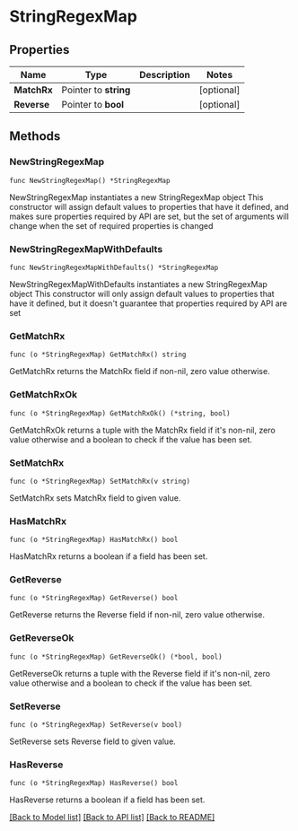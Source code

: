 # StringRegexMap

## Properties

Name | Type | Description | Notes
------------ | ------------- | ------------- | -------------
**MatchRx** | Pointer to **string** |  | [optional] 
**Reverse** | Pointer to **bool** |  | [optional] 

## Methods

### NewStringRegexMap

`func NewStringRegexMap() *StringRegexMap`

NewStringRegexMap instantiates a new StringRegexMap object
This constructor will assign default values to properties that have it defined,
and makes sure properties required by API are set, but the set of arguments
will change when the set of required properties is changed

### NewStringRegexMapWithDefaults

`func NewStringRegexMapWithDefaults() *StringRegexMap`

NewStringRegexMapWithDefaults instantiates a new StringRegexMap object
This constructor will only assign default values to properties that have it defined,
but it doesn't guarantee that properties required by API are set

### GetMatchRx

`func (o *StringRegexMap) GetMatchRx() string`

GetMatchRx returns the MatchRx field if non-nil, zero value otherwise.

### GetMatchRxOk

`func (o *StringRegexMap) GetMatchRxOk() (*string, bool)`

GetMatchRxOk returns a tuple with the MatchRx field if it's non-nil, zero value otherwise
and a boolean to check if the value has been set.

### SetMatchRx

`func (o *StringRegexMap) SetMatchRx(v string)`

SetMatchRx sets MatchRx field to given value.

### HasMatchRx

`func (o *StringRegexMap) HasMatchRx() bool`

HasMatchRx returns a boolean if a field has been set.

### GetReverse

`func (o *StringRegexMap) GetReverse() bool`

GetReverse returns the Reverse field if non-nil, zero value otherwise.

### GetReverseOk

`func (o *StringRegexMap) GetReverseOk() (*bool, bool)`

GetReverseOk returns a tuple with the Reverse field if it's non-nil, zero value otherwise
and a boolean to check if the value has been set.

### SetReverse

`func (o *StringRegexMap) SetReverse(v bool)`

SetReverse sets Reverse field to given value.

### HasReverse

`func (o *StringRegexMap) HasReverse() bool`

HasReverse returns a boolean if a field has been set.


[[Back to Model list]](../README.md#documentation-for-models) [[Back to API list]](../README.md#documentation-for-api-endpoints) [[Back to README]](../README.md)


